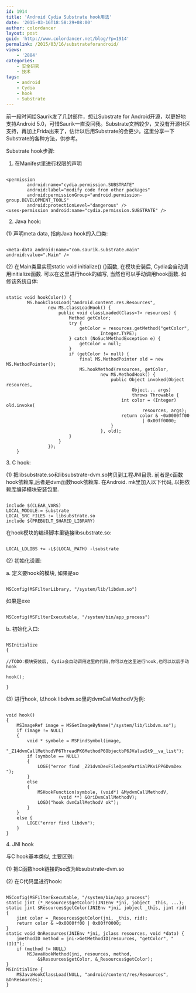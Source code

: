```yaml
---
id: 1914
title: 'Android Cydia Substrate hook用法'
date: '2015-03-16T18:58:29+08:00'
author: colordancer
layout: post
guid: 'http://www.colordancer.net/blog/?p=1914'
permalink: /2015/03/16/substrateforandroid/
views:
    - '2884'
categories:
    - 安全研究
    - 技术
tags:
    - android
    - Cydia
    - hook
    - Substrate
---
```


 前一段时间给Saurik发了几封邮件，想让Substrate for Android开源，以更好地支持Android 5.0，可惜Saurik一直没回我。Substrate文档较少，又没有开源社区支持，再加上Frida出来了，估计以后用Substrate的会更少。这里分享一下Substrate的各种方法，供参考。

 Substrate hook步骤:

 1. 在Manifest里进行权限的声明

```

<permission
        android:name="cydia.permission.SUBSTRATE"
        android:label="modify code from other packages"
        android:permissionGroup="android.permission-group.DEVELOPMENT_TOOLS"
        android:protectionLevel="dangerous" />
<uses-permission android:name="cydia.permission.SUBSTRATE" />
```

 2. Java hook:

 (1) 声明meta data, 指向Java hook的入口类:

```

<meta-data android:name="com.saurik.substrate.main" android:value=".Main" />
```

 (2) 在Main类里实现static void initialize() {}函数, 在模块安装后, Cydia会自动调用initialize函数. 可以在这里进行hook的编写, 当然也可以手动调用hook函数. 如修该系统自体:

```

static void hookColor() {
		MS.hookClassLoad("android.content.res.Resources",
				new MS.ClassLoadHook() {
					public void classLoaded(Class<?> resources) {
						Method getColor;
						try {
							getColor = resources.getMethod("getColor",
									Integer.TYPE);
						} catch (NoSuchMethodException e) {
							getColor = null;
						}
						if (getColor != null) {
							final MS.MethodPointer old = new MS.MethodPointer();
							MS.hookMethod(resources, getColor,
									new MS.MethodHook() {
										public Object invoked(Object resources,
												Object... args)
												throws Throwable {
											int color = (Integer) old.invoke(
													resources, args);
											return color & ~0x0000ff00
													| 0x00ff0000;
										}
									}, old);
						}
					}
				});
	}
```

<div> <span style="white-space: nowrap;">3. C hook: </span>

 (1) 把libsubstrate.so和libsubstrate-dvm.so拷贝到工程JNI目录. 前者是c函数hook依赖库,后者是dvm函数hook依赖库. 在Android. mk里加入以下代码, 以把依赖库编译模块安装包里.

```

include $(CLEAR_VARS)
LOCAL_MODULE:= substrate
LOCAL_SRC_FILES := libsubstrate.so
include $(PREBUILT_SHARED_LIBRARY)
```

 在hook模块的编译脚本里链接libsubstrate.so:

```

LOCAL_LDLIBS += -L$(LOCAL_PATH) -lsubstrate
```

 <span style="white-space: nowrap;">(2) 初始化设置:</span>

 <span style="white-space: nowrap;">a. 定义要hook的模块, </span><span style="white-space: nowrap;">如果是so</span>

```

MSConfig(MSFilterLibrary, "/system/lib/libdvm.so")
```

<div> 如果是exe

```

MSConfig(MSFilterExecutable, "/system/bin/app_process")
```

 <span>b. 初始化入口:</span>

```

MSInitialize
{

//TODO:模块安装后, Cydia会自动调用这里的代码,你可以在这里进行hook,也可以以后手动hook

hook();

}
```

 <span>(3) 进行hook, 以hook libdvm.so里的dvmCallMethodV为例:</span>

```

void hook()
{
	MSImageRef image = MSGetImageByName("/system/lib/libdvm.so");
	if (image != NULL)
	{
		void * symbole = MSFindSymbol(image,
				"_Z14dvmCallMethodVP6ThreadPK6MethodP6ObjectbP6JValueSt9__va_list");
		if (symbole == NULL)
		{
			LOGE("error find _Z21dvmDexFileOpenPartialPKviPP6DvmDex ");
		}
		else
		{
			MSHookFunction(symbole, (void*) &MydvmCallMethodV,
					(void **) &OriDvmCallMethodV);
			LOGD("hook dvmCallMethodV ok");
		}
	}
	else {
		LOGE("error find libdvm");
	}
}
```

 <span style="white-space: nowrap;">4. JNI hook</span>

 <span style="white-space: nowrap;">与C hook基本类似, 主要区别:</span>

 <span style="white-space: nowrap;">(1) 把C函数hook链接的so改为libsubstrate-dvm.so</span>

 <span style="white-space: nowrap;">(2) 在C代码里进行hook:</span>

```

MSConfig(MSFilterExecutable, "/system/bin/app_process")
static jint (*_Resources$getColor)(JNIEnv *jni, jobject _this, ...);
static jint $Resources$getColor(JNIEnv *jni, jobject _this, jint rid) {
    jint color = _Resources$getColor(jni, _this, rid);
    return color & ~0x0000ff00 | 0x00ff0000;
}
static void OnResources(JNIEnv *jni, jclass resources, void *data) {
    jmethodID method = jni->GetMethodID(resources, "getColor", "(I)I");
    if (method != NULL)
        MSJavaHookMethod(jni, resources, method,
            &$Resources$getColor, &_Resources$getColor);
}
MSInitialize {
    MSJavaHookClassLoad(NULL, "android/content/res/Resources", &OnResources);
}
```


</div>
</div>